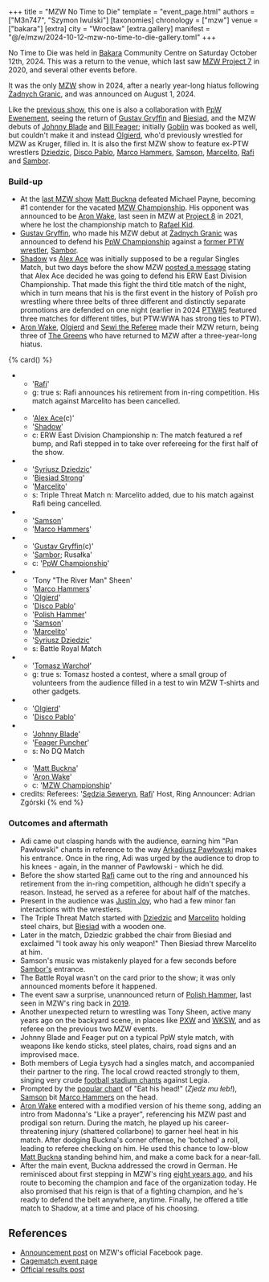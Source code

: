 +++
title = "MZW No Time to Die"
template = "event_page.html"
authors = ["M3n747", "Szymon Iwulski"]
[taxonomies]
chronology = ["mzw"]
venue = ["bakara"]
[extra]
city = "Wrocław"
[extra.gallery]
manifest = "@/e/mzw/2024-10-12-mzw-no-time-to-die-gallery.toml"
+++

No Time to Die was held in [Bakara](@/v/bakara.md) Community Centre on Saturday October 12th, 2024. This was a return to the venue, which last saw [MZW Project 7](@/e/mzw/2020-01-18-mzw-project-7-golden-road.md) in 2020, and several other events before.

<!-- more -->

It was the only [MZW](@/o/mzw.md) show in 2024, after a nearly year-long hiatus following [Żadnych Granic](@/e/ppw/2023-09-23-ppw_mzw-zadnych-granic.md), and was announced on August 1, 2024.

Like the [previous show](@/e/ppw/2023-09-23-ppw_mzw-zadnych-granic.md), this one is also a collaboration with [PpW Ewenement](@/o/ppw.md), seeing the return of [Gustav Gryffin](@/w/gustav-gryffin.md) and [Biesiad](@/w/biesiad.md), and the MZW debuts of [Johnny Blade](@/w/johnny-blade.md) and [Bill Feager](@/w/feager.md); initially [Goblin](@/w/goblin.md) was booked as well, but couldn't make it and instead [Olgierd](@/w/olgierd.md), who'd previously wrestled for MZW as Kruger, filled in.
It is also the first MZW show to feature ex-PTW wrestlers [Dziedzic](@/w/dziedzic.md), [Disco Pablo](@/w/disco-pablo.md), [Marco Hammers](@/w/marco-hammers.md), [Samson](@/w/samson.md), [Marcelito](@/w/marcelito.md), [Rafi](@/w/rafi.md) and [Sambor](@/w/sambor.md).

### Build-up

* At the [last MZW show](@/e/ppw/2023-09-23-ppw_mzw-zadnych-granic.md) [Matt Buckna](@/w/matt-buckna.md) defeated Michael Payne, becoming #1 contender for the vacated [MZW Championship](@/c/mzw-championship.md). His opponent was announced to be [Aron Wake](@/w/aron-wake.md), last seen in MZW at [Project 8](@/e/mzw/2021-08-14-mzw-project-8-golden-road-finals.md) in 2021, where he lost the championship match to [Rafael Kid](@/w/rafael-kid.md).
* [Gustav Gryffin](@/w/gustav-gryffin.md), who made his MZW debut at [Żadnych Granic](@/e/ppw/2023-09-23-ppw_mzw-zadnych-granic.md) was announced to defend his [PpW Championship](@/c/ppw-championship.md) against a [former PTW wrestler](@/a/ptw-exits.md), [Sambor](@/w/sambor.md).
* [Shadow](@/w/shadow.md) vs [Alex Ace](@/w/alex-ace.md) was initially supposed to be a regular Singles Match, but two days before the show MZW [posted a message][ace-belt] stating that Alex Ace decided he was going to defend his ERW East Division Championship. That made this fight the third title match of the night, which in turn means that his is the first event in the history of Polish pro wrestling where three belts of three different and distinctly separate promotions are defended on one night (earlier in 2024 [PTW#5](@/e/ptw/2024-02-03-ptw-5-gold-rush.md) featured three matches for different titles, but PTW:WWA has strong ties to PTW).
* [Aron Wake](@/w/aron-wake.md), [Olgierd](@/w/olgierd.md) and [Sewi the Referee](@/w/sedzia-seweryn.md) made their MZW return, being three of [The Greens](@/a/the-greens.md) who have returned to MZW after a three-year-long hiatus.

{% card() %}
- - '[Rafi](@/w/rafi.md)'
  - g: true
    s: Rafi announces his retirement from in-ring competition. His match against Marcelito has been cancelled.
- - '[Alex Ace](@/w/alex-ace.md)(c)'
  - '[Shadow](@/w/shadow.md)'
  - c: ERW East Division Championship
    n: The match featured a ref bump, and Rafi stepped in to take over refereeing for the first half of the show.
- - '[Syriusz Dziedzic](@/w/dziedzic.md)'
  - '[Biesiad Strong](@/w/biesiad.md)'
  - '[Marcelito](@/w/marcelito.md)'
  - s: Triple Threat Match
    n: Marcelito added, due to his match against Rafi being cancelled.
- - '[Samson](@/w/samson.md)'
  - '[Marco Hammers](@/w/marco-hammers.md)'
- - '[Gustav Gryffin](@/w/gustav-gryffin.md)(c)'
  - '[Sambor](@/w/sambor.md); Rusałka'
  - c: '[PpW Championship](@/c/ppw-championship.md)'
- - 'Tony "The River Man" Sheen'
  - '[Marco Hammers](@/w/marco-hammers.md)'
  - '[Olgierd](@/w/olgierd.md)'
  - '[Disco Pablo](@/w/disco-pablo.md)'
  - '[Polish Hammer](@/w/jedrus-bulecka.md)'
  - '[Samson](@/w/samson.md)'
  - '[Marcelito](@/w/marcelito.md)'
  - '[Syriusz Dziedzic](@/w/dziedzic.md)'
  - s: Battle Royal Match
- - '[Tomasz Warchoł](@/w/tomasz-warchol.md)'
  - g: true
    s: Tomasz hosted a contest, where a small group of volunteers from the audience filled in a test to win MZW T&#8209;shirts and other gadgets.
- - '[Olgierd](@/w/olgierd.md)' 
  - '[Disco Pablo](@/w/disco-pablo.md)'
- - '[Johnny Blade](@/w/johnny-blade.md)'
  - '[Feager Puncher](@/w/feager.md)'
  - s: No DQ Match
- - '[Matt Buckna](@/w/matt-buckna.md)'
  - '[Aron Wake](@/w/aron-wake.md)'
  -  c: '[MZW Championship](@/c/mzw-championship.md)'
- credits:
    Referees: '[Sędzia Seweryn](@/w/sedzia-seweryn.md), [Rafi](@/w/rafi.md)'
    Host, Ring Announcer: Adrian Zgórski
{% end %}

### Outcomes and aftermath

* Adi came out clasping hands with the audience, earning him "Pan Pawłowski" chants in reference to the way [Arkadiusz Pawłowski](@/w/pan-pawlowski.md) makes his entrance. Once in the ring, Adi was urged by the audience to drop to his knees - again, in the manner of Pawłowski - which he did.
* Before the show started [Rafi](@/w/rafi.md) came out to the ring and announced his retirement from the in-ring competition, although he didn't specify a reason. Instead, he served as a referee for about half of the matches.
* Present in the audience was [Justin Joy](@/w/justin-joy.md), who had a few minor fan interactions with the wrestlers.
* The Triple Threat Match started with [Dziedzic](@/w/dziedzic.md) and [Marcelito](@/w/marcelito.md) holding steel chairs, but [Biesiad](@/w/biesiad.md) with a wooden one.
* Later in the match, Dziedzic grabbed the chair from Biesiad and exclaimed "I took away his only weapon!" Then Biesiad threw Marcelito at him.
* Samson's music was mistakenly played for a few seconds before [Sambor's](@/w/sambor.md) entrance.
* The Battle Royal wasn't on the card prior to the show; it was only announced moments before it happened.
* The event saw a surprise, unannounced return of [Polish Hammer](@/w/jedrus-bulecka.md), last seen in MZW's ring back in [2019](@/e/mzw/2019-06-01-mzw-project-5-hero.md).
* Another unexpected return to wrestling was Tony Sheen, active many years ago on the backyard scene, in places like [PXW](@/o/pxw.md) and [WKSW](@/o/wksw.md), and as referee on the previous two MZW events.
* Johnny Blade and Feager put on a typical PpW style match, with weapons like kendo sticks, steel plates, chairs, road signs and an improvised mace.
* Both members of Legia Łysych had a singles match, and accompanied their partner to the ring. The local crowd reacted strongly to them, singing very crude [football stadium chants](@/a/polish-wrestling-chants.md#wrestler-specific) against Legia.
* Prompted by the [popular chant](@/a/polish-wrestling-chants.md) of "Eat his head!" (_Zjedz mu łeb!_), [Samson](@/w/samson.md) bit [Marco Hammers](@/w/marco-hammers.md) on the head.
* [Aron Wake](@/w/aron-wake.md) entered with a modified version of his theme song, adding an intro from Madonna's "Like a prayer", referencing his MZW past and prodigal son return. During the match, he played up his career-threatening injury (shattered collarbone) to garner heel heat in his match. After dodging Buckna's corner offense, he 'botched' a roll, leading to referee checking on him. He used this chance to low-blow [Matt Buckna](@/w/matt-buckna.md) standing behind him, and make a come back for a near-fall.
* After the main event, Buckna addressed the crowd in German. He reminisced about first stepping in MZW's ring [eight years ago](@/e/mzw/2016-11-05-mzw-revolution.md), and his route to becoming the champion and face of the organization today. He also promised that his reign is that of a fighting champion, and he's ready to defend the belt anywhere, anytime. Finally, he offered a title match to Shadow, at a time and place of his choosing.

## References

* [Announcement post](https://www.facebook.com/photo/?fbid=893308346160890&set=a.548442050647523) on MZW's official Facebook page.
* [Cagematch event page](https://www.cagematch.net/?id=1&nr=402888)
* [Official results post](https://www.facebook.com/ManiacZoneWrestling/posts/pfbid0xvscovNeQy1cRGucusxTL5gQ5dPAYbgRJLs1apxgY9VQ7CxwdR4C9yNFPbiQWYjkl)

[ace-belt]: https://www.facebook.com/ManiacZoneWrestling/posts/pfbid02AUDkH8aw2xrUgS6Z7agpRns9qNjRSDwJ9q4ZBR1KyKaRTB3kfNcWNvhrLShrYqx9l
